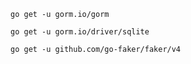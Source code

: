
```shell
go get -u gorm.io/gorm
```

```shell
go get -u gorm.io/driver/sqlite
```

```shell
go get -u github.com/go-faker/faker/v4
```